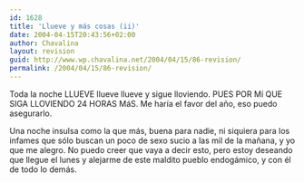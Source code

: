 ```yaml
---
id: 1628
title: 'Llueve y más cosas (ii)'
date: 2004-04-15T20:43:56+02:00
author: Chavalina
layout: revision
guid: http://www.wp.chavalina.net/2004/04/15/86-revision/
permalink: /2004/04/15/86-revision/
---
```

Toda la noche LLUEVE llueve llueve y sigue lloviendo. PUES POR Mí QUE SIGA LLOVIENDO 24 HORAS MáS. Me haría el favor del año, eso puedo asegurarlo.

Una noche insulsa como la que más, buena para nadie, ni siquiera para los infames que sólo buscan un poco de sexo sucio a las mil de la mañana, y yo que me alegro. No puedo creer que vaya a decir esto, pero estoy deseando que llegue el lunes y alejarme de este maldito pueblo endogámico, y con él de todo lo demás.